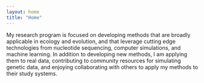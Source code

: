 ```yaml
---
layout: home
title: "Home"
---
```


My research program is focused on developing methods that are broadly applicable in ecology and evolution, and that leverage cutting edge technologies from nucleotide sequencing, computer simulations, and machine learning. In addition to developing new methods, I am applying them to real data, contributing to community resources for simulating genetic data, and enjoying collaborating with others to apply my methods to their study systems.


